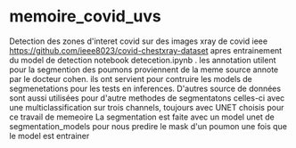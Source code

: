 # memoire_covid_uvs
Detection des zones d'interet covid sur des images xray de covid ieee https://github.com/ieee8023/covid-chestxray-dataset apres entrainement du model de detection notebook detecetion.ipynb . 
les annotation utilent pour la segmention des poumons proviennent de la meme source annote par le docteur cohen. ils ont servient pour contruire les models de segmenetations pour les tests en inferences. 
D'autres source de données sont aussi utilisées pour d'autre methodes de segmentatons celles-ci avec une multiclassification sur trois channels, toujours avec UNET choisis pour ce travail de memeoire
La segmentation est faite avec un model unet de segmentation_models pour nous predire le mask d'un poumon une fois que le model est entrainer 
